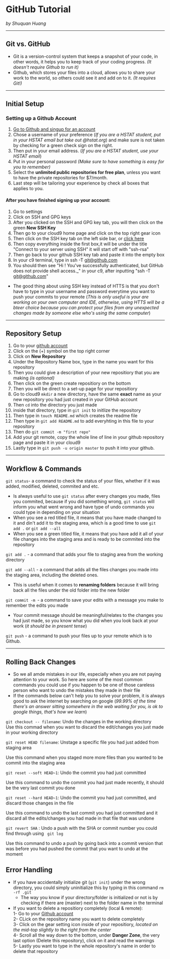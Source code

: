 # GitHub Tutorial

_by Shuquan Huang_

---
## Git vs. GitHub
- Git is a version-control system that keeps a snapshot of your code, in other words, it helps you to keep track of your coding progress. _(It doesn't require Github to run it)_ 
- Github, which stores your files into a cloud, allows you to share your work to the world, so others could see it and add on to it. _(It requires Git!)_


---
## Initial Setup
### Setting up a Github Account
1. [Go to Github and singup for an account](https://github.com/join?source=header)    
2. Chose a username of your preference (_If you are a HSTAT student, put in your HSTAT email but take out      @hstat.org_) and make sure is not taken by checking for a green check sign on the right.  
3. Then put in your email address. (_If you are a HSTAT student, use your HSTAT email_)  
4. Put in your personal password _(Make sure to have something is easy for you to remember)_  
5. Select the **unlimited public repositories for free plan**, unless you want to have the private repositories for $7/month.  
6. Last step will be tailoring your experience by check all boxes that applies to you.
#### After you have finished signing up your account:
1. Go to settings  
2. Click on SSH and GPG keys  
3. After you clicked on the SSH and GPG key tab, you will then click on the green **New SSH Key**
4. Then go to your cloud9 home page and click on the top right gear icon
5. Then click on the SSH key tab on the left side bar, or [click here](https://c9.io/account/ssh)
6. Then copy everything inside the first box,it will be under the title "Connect to your server using SSH" it will start off with "ssh-rsa"
7. Then go back to your github SSH key tab and paste it into the empty box  
8.  In your c9 terminal, type in ssh -T git@github.com
8. You should then see "Hi ! You've successfully authenticated, but GitHub does not provide shell access._" in your c9, after inputting "ssh -T git@github.com"  
- The good thing about using SSH key instead of HTTS is that you don't have to type in your username and password everytime you want to push your commits to your remote  (_This is only useful is your are working on your own computer and IDE, otherwise, using HTTS will be a bteer choice because you can protect your files from any unexpected changes made by someone else who's using the same computer_)
    


---
## Repository Setup
1. Go to your [github account](https://github.com/)  
2. Click on the (+) symbol on the top right corner  
3. Click on **New Repository** 
4. Under the Repository Name box, type in the name you want for this repository  
5. Then you could give a description of your new repositiory that you are making _(is optional)_  
6. Then click on the green create repositiory on the bottom
7. Then you will be direct to a set-up page for your repositiory  
8. Go to cloud9 `mkdir` a new directory, have the same **exact** name as your new repository you had just created in your GitHub account
9. Then `cd` into the directory you just made
10. inside that directory, type in `git init` to initlize the repository 
11. Then type in `touch README.md` which creates the readme file
12. Then type in `git add README.md` to add everyhting in this file to your repository
13. Then do `git commit -m "first repo"`
14. Add your git remote, copy the whole line of line in your github repository page and paste it in your cloud9  
15. Lastly type in `git push -u origin master` to push it into your github.


---
## Workflow & Commands
`git status`- a command to check the status of your files, whether if it was added, modified, deleted, commited and etc.  
- Is always useful to use `git status` after every changes you made, files you commited, because if you did something wrong, `git status` will inform you what went wrong and have type of undo commands you could type in depending on your situation  
- When you see a red titled file, it means that you have made changed to it and din't add it to the staging area, which is a good time to use `git add .` or `git add --all`
- When you see a green titled file, it means that you have add it all of your file changes into the staging area and is ready to be commited into the repository

`git add .` - a command that adds your file to staging area from the working directory

`git add --all` - a command that adds all the files changes you made into the staging area, including the deleted ones.  

- This is useful when it comes to **renaming folders** because it will bring back all the files under the old folder into the new folder

`git commit -m `- a command to save your edits with a message you make to remember the edits you made  
- Your commit message should be meaningful/relates to the changes you had just made, so you know what you did when you look back at your work (_it should be in present tense_)

`git push` - a command to push your files up to your remote which is to Github.



---
## Rolling Back Changes
- So we all amde mistakes in our life, especially when you are not paying attention to your work. So here are some of the most common commands you could use if you happen to be one of those careless person who want to undo the mistakes they made in their file
- If the commands below can't help you to solve your problem, it is always good to ask the internet by searching on google (_99.99% of the time there's an answer sitting somewhere in the web waiting for you, is ok to google things, that's how we learn_)  

`git checkout -- filename`: Undo the changes in the working directory  
Use this commad when you want to discard the edit/changes you just made in your working directory

`git reset HEAD filename`: Unstage a specific file you had just added from staging area  

Use this command when you staged more more files than you wanted to be commit into the staging area

`git reset --soft HEAD~1`: Undo the commit you had just committed  

Use this command to undo the commit you had just made recently, it should be the very last commit you done

`git reset --hard HEAD~1`: Undo the commit you had just committed, and discard those changes in the file  

Use this command to undo the last commit you had just committed and it discard all the edits/changes you had made in that file that was undone

`git revert SHA` : Undo a push with the SHA or commit number you could find through using ` git log` 

Use this command to undo a push by going back into a commit version that was before you had pushed the commit that you want to undo at the moment

## Error Handling
- If you have accidentally initialize git (`git init`) under the wrong directory, you could simply uninitialize this by typing in this command `rm -rf .git`
    - The way you know if your directory/folder is initialized or not is by checking if there are (master) next to the folder name in the terminal
- If you want to delete a repositiory completely (local & remote):  
1- Go to your [Github account](https://github.com/)  
2- CLick on the repository name you want to delete completely  
3- Click on the gear setting icon inside of your repositiory, _located on the mid-top slightly to the right from the center_   
4- Scroll all the way down to the bottom, under **Danger Zone**, the very last option (Delete this repository), click on it and read the warnings  
5- Lastly you want to type in the whole repository's name in order to delete that repository

